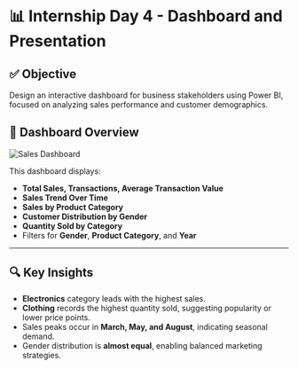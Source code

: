 # 📊 Internship Day 4 - Dashboard and Presentation

## ✅ Objective
Design an interactive dashboard for business stakeholders using Power BI, focused on analyzing sales performance and customer demographics.



## 📌 Dashboard Overview

![Sales Dashboard](dashbord_SS.png)

This dashboard displays:
- **Total Sales, Transactions, Average Transaction Value**
- **Sales Trend Over Time**
- **Sales by Product Category**
- **Customer Distribution by Gender**
- **Quantity Sold by Category**
- Filters for **Gender**, **Product Category**, and **Year**

---

## 🔍 Key Insights
- **Electronics** category leads with the highest sales.
- **Clothing** records the highest quantity sold, suggesting popularity or lower price points.
- Sales peaks occur in **March, May, and August**, indicating seasonal demand.
- Gender distribution is **almost equal**, enabling balanced marketing strategies.



